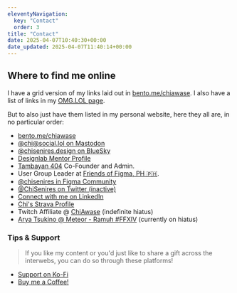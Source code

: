 ```yaml
---
eleventyNavigation:
  key: "Contact"
  order: 3
title: "Contact"
date: 2025-04-07T10:40:30+00:00
date_updated: 2025-04-07T11:40:14+00:00
---
```


## Where to find me online

I have a grid version of my links laid out in [bento.me/chiawase](https://bento.me/chiawase). I also have a list of links in my [OMG.LOL page](https://chi.omg.lol).

But to also just have them listed in my personal website, here they all are, in no particular order:
- [bento.me/chiawase](https://bento.me/chiawase)
- [@chi@social.lol on Mastodon](https://social.lol/@chi)
- [@chisenires.design on BlueSky](https://bsky.app/profile/chisenires.design)
- [Designlab Mentor Profile](https://app.designlab.com/chisenires/)
- [Tambayan 404](https://tambayan404.com) Co-Founder and Admin.
- User Group Leader at [Friends of Figma, PH 🇵🇭](https://friends.figma.com/philippines).
- [@chisenires in Figma Community](https://figma.com/@chisenires)
- [@ChiSenires on Twitter (inactive)](https://twitter.com/ChiSenires)
- [Connect with me on LinkedIn](https://linkedin.com/in/chisenires)
- [Chi's Strava Profile](https://www.strava.com/athletes/40002012)
- Twitch Affiliate @ [ChiAwase](https://twitch.tv/ChiAwase) (indefinite hiatus)
- [Arya Tsukino @ Meteor - Ramuh #FFXIV](https://na.finalfantasyxiv.com/lodestone/character/36591732/) (currently on hiatus)


### Tips & Support
> If you like my content or you'd just like to share a gift across the interwebs, you can do so through these platforms!
- [Support on Ko-Fi](https://ko-fi.com/chiawase)
- [Buy me a Coffee!](https://buymeacoffee.com/chiawase)